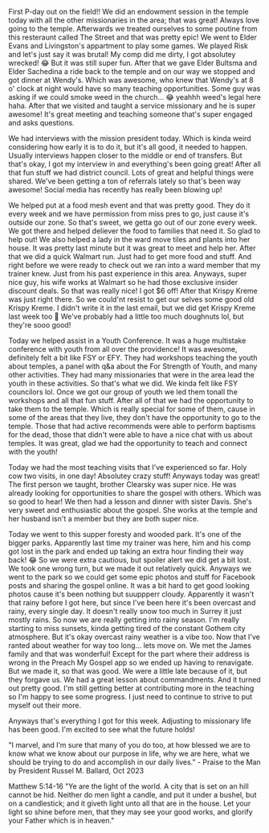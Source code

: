 First P-day out on the field!! We did an endowment session in the temple today with all the other missionaries in the area; that was great! Always love going to the temple. Afterwards we treated ourselves to some poutine from this resteraunt called The Street and that was pretty epic! We went to Elder Evans and Livingston's appartment to play some games. We played Risk and let's just say it was brutal! My comp did me dirty, I got absolutey wrecked! 😂 But it was still super fun. After that we gave Elder Bultsma and Elder Sachedina a ride back to the temple and on our way we stopped and got dinner at Wendy's. Which was awesome, who knew that Wendy's at 8 o' clock at night would have so many teaching opportunities. Some guy was asking if we could smoke weed in the church... 😂 yeahhh weed's legal here haha. After that we visited and taught a service missionary and he is super awesome! It's great meeting and teaching someone that's super engaged and asks questions.

We had interviews with the mission president today. Which is kinda weird considering how early it is to do it, but it's all good, it needed to happen. Usually interviews happen closer to the middle or end of transfers. But that's okay, I got my interview in and everything's been going great! After all that fun stuff we had district council. Lots of great and helpful things were shared. We've been getting a ton of referrals lately so that's been way awesome! Social media has recently has really been blowing up!

We helped put at a food mesh event and that was pretty good. They do it every week and we have permission from miss pres to go, just cause it's outside our zone. So that's sweet, we getta go out of our zone every week. We got there and helped deliever the food to families that need it. So glad to help out! We also helped a lady in the ward move tiles and plants into her house. It was pretty last minute but it was great to meet and help her. After that we did a quick Walmart run. Just had to get more food and stuff. And right before we were ready to check out we ran into a ward member that my trainer knew. Just from his past experience in this area. Anyways, super nice guy, his wife works at Walmart so he had those exclusive insider discount deals. So that was really nice! I got $6 off! After that Krispy Kreme was just right there. So we could'nt resist to get our selves some good old Krispy Kreme. I didn't write it in the last email, but we did get Krispy Kreme last week too 🤫 We've probably had a little too much doughnuts lol, but they're sooo good!

Today we helped assist in a Youth Conference. It was a huge multistake conference with youth from all over the providence! It was awesome, definitely felt a bit like FSY or EFY. They had workshops teaching the youth about temples, a panel with q&a about the For Strength of Youth, and many other activities. They had many missionaries that were in the area lead the youth in these activities. So that's what we did. We kinda felt like FSY councilors lol. Once we got our group of youth we led them tonall the workshops and all that fun stuff. After all of that we had the opportunity to take them to the temple. Which is really special for some of them, cause in some of the areas that they live, they don't have the opportunity to go to the temple. Those that had active recommends were able to perform baptisms for the dead, those that didn't were able to have a nice chat with us about temples. It was great, glad we had the opportunity to teach and connect with the youth!

Today we had the most teaching visits that I've experienced so far. Holy cow two visits, in one day! Absolutey crazy stuff! Anyways today was great! The first person we taught, brother Clearsky was super nice. He was already looking for opportunities to share the gospel with others. Which was so good to hear! We then had a lesson and dinner with sister Davis. She's very sweet and enthusiastic about the gospel. She works at the temple and her husband isn't a member but they are both super nice.

Today we went to this supper foresty and wooded park. It's one of the bigger parks. Apparently last time my trainer was here, him and his comp got lost in the park and ended up taking an extra hour finding their way back! 😂 So we were extra cautious, but spoiler alert we did get a bit lost. We took one wrong turn, but we made it out relatively quick. Anyways we went to the park so we could get some epic photos and stuff for Facebook posts and sharing the gospel online. It was a bit hard to get good looking photos cause it's been nothing but suuppperr cloudy. Apparently it wasn't that rainy before I got here, but since I've been here it's been overcast and rainy, every single day. It doesn't really snow too much in Surrey it just mostly rains. So now we are really getting into rainy season. I'm really starting to miss sunsets, kinda getting tired of the constant Gothem city atmosphere. But it's okay overcast rainy weather is a vibe too. Now that I've ranted about weather for way too long... lets move on. We met the James family and that was wonderful! Except for the part where their address is wrong in the Preach My Gospel app so we ended up having to renavigate. But we made it, so that was good. We were a little late because of it, but they forgave us. We had a great lesson about commandments. And it turned out pretty good. I'm still getting better at contributing more in the teaching so I'm happy to see some progress. I just need to continue to strive to put myself out their more.

Anyways that's everything I got for this week. Adjusting to missionary life has been good. I'm excited to see what the future holds!

"I marvel, and I’m sure that many of you do too, at how blessed we are to know what we know about our purpose in life, why we are here, what we should be trying to do and accomplish in our daily lives." - Praise to the Man by President Russel M. Ballard, Oct 2023

Matthew 5:14-16 "Ye are the light of the world. A city that is set on an hill cannot be hid. Neither do men light a candle, and put it under a bushel, but on a candlestick; and it giveth light unto all that are in the house. Let your light so shine before men, that they may see your good works, and glorify your Father which is in heaven."
